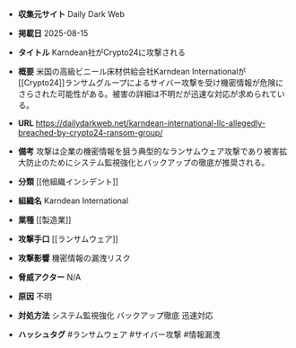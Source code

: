 - **収集元サイト**
Daily Dark Web

- **掲載日**
2025-08-15

- **タイトル**
Karndean社がCrypto24に攻撃される

- **概要**
米国の高級ビニール床材供給会社Karndean Internationalが[[Crypto24]]ランサムグループによるサイバー攻撃を受け機密情報が危険にさらされた可能性がある。被害の詳細は不明だが迅速な対応が求められている。

- **URL**
https://dailydarkweb.net/karndean-international-llc-allegedly-breached-by-crypto24-ransom-group/

- **備考**
攻撃は企業の機密情報を狙う典型的なランサムウェア攻撃であり被害拡大防止のためにシステム監視強化とバックアップの徹底が推奨される。

- **分類**
[[他組織インシデント]]

- **組織名**
Karndean International

- **業種**
[[製造業]]

- **攻撃手口**
[[ランサムウェア]]

- **攻撃影響**
機密情報の漏洩リスク

- **脅威アクター**
N/A

- **原因**
不明

- **対処方法**
システム監視強化 バックアップ徹底 迅速対応

- **ハッシュタグ**
#ランサムウェア #サイバー攻撃 #情報漏洩
